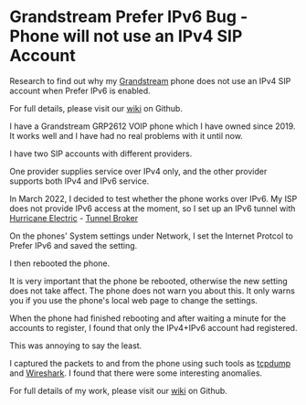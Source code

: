 # Grandstream Prefer IPv6 Bug - Phone will not use an IPv4 SIP Account

Research to find out why my [Grandstream](https://www.grandstream.com)
phone does not use an IPv4 SIP account when Prefer IPv6 is enabled.

For full details, please visit our [wiki](https://github.com/snowflake/grandstream-prefer-ipv6-bug/wiki) on Github.

I have a Grandstream GRP2612 VOIP phone which I have owned since 2019.  It works well and I have had no real problems with it until now.

I have two SIP accounts with different providers.

One provider supplies service over IPv4 only, and the
other provider supports both IPv4 and IPv6 service.

In March 2022, I decided to test whether the phone works over IPv6. My ISP
does not provide IPv6 access at the moment, so I set up an IPv6 tunnel with
[Hurricane Electric](https://he.net) - [Tunnel Broker](https://tunnelbroker.net/)

On the phones' System settings under Network, I set the Internet Protcol to
Prefer IPv6 and saved the setting.

I then rebooted the phone.

It is very important that the phone be rebooted, otherwise the new setting
does not take affect. The phone does not warn you about this. It only warns you if you use the phone's local web page to change the settings.

When the phone had finished rebooting and after waiting a minute for the
accounts to register, I found that only the IPv4+IPv6 account had 
registered.

This was annoying to say the least.

I captured the packets to and from the phone using such tools as 
[tcpdump](http://www.tcpdump.org/) and [Wireshark](https://www.wireshark.org/). I found that there were some interesting anomalies.

For full details of my work, please visit our [wiki](https://github.com/snowflake/grandstream-prefer-ipv6-bug/wiki) on Github.
